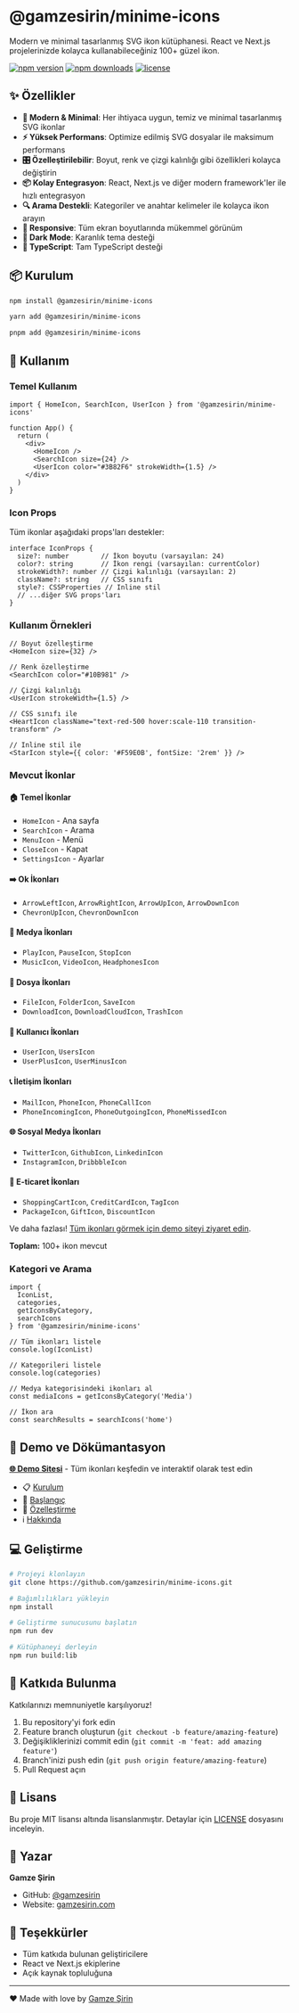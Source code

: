# @gamzesirin/minime-icons

Modern ve minimal tasarlanmış SVG ikon kütüphanesi. React ve Next.js projelerinizde kolayca kullanabileceğiniz 100+ güzel ikon.

[![npm version](https://img.shields.io/npm/v/@gamzesirin/minime-icons)](https://www.npmjs.com/package/@gamzesirin/minime-icons)
[![npm downloads](https://img.shields.io/npm/dm/@gamzesirin/minime-icons)](https://www.npmjs.com/package/@gamzesirin/minime-icons)
[![license](https://img.shields.io/github/license/gamzesirin/minime-icons)](https://github.com/gamzesirin/minime-icons/blob/main/LICENSE)

## ✨ Özellikler

- **🎨 Modern & Minimal**: Her ihtiyaca uygun, temiz ve minimal tasarlanmış SVG ikonlar
- **⚡ Yüksek Performans**: Optimize edilmiş SVG dosyalar ile maksimum performans
- **🎛️ Özelleştirilebilir**: Boyut, renk ve çizgi kalınlığı gibi özellikleri kolayca değiştirin
- **📦 Kolay Entegrasyon**: React, Next.js ve diğer modern framework'ler ile hızlı entegrasyon
- **🔍 Arama Destekli**: Kategoriler ve anahtar kelimeler ile kolayca ikon arayın
- **📱 Responsive**: Tüm ekran boyutlarında mükemmel görünüm
- **🌙 Dark Mode**: Karanlık tema desteği
- **💯 TypeScript**: Tam TypeScript desteği

## 📦 Kurulum

```bash
npm install @gamzesirin/minime-icons
```

```bash
yarn add @gamzesirin/minime-icons
```

```bash
pnpm add @gamzesirin/minime-icons
```

## 🚀 Kullanım

### Temel Kullanım

```tsx
import { HomeIcon, SearchIcon, UserIcon } from '@gamzesirin/minime-icons'

function App() {
  return (
    <div>
      <HomeIcon />
      <SearchIcon size={24} />
      <UserIcon color="#3B82F6" strokeWidth={1.5} />
    </div>
  )
}
```

### Icon Props

Tüm ikonlar aşağıdaki props'ları destekler:

```tsx
interface IconProps {
  size?: number        // İkon boyutu (varsayılan: 24)
  color?: string       // İkon rengi (varsayılan: currentColor)  
  strokeWidth?: number // Çizgi kalınlığı (varsayılan: 2)
  className?: string   // CSS sınıfı
  style?: CSSProperties // Inline stil
  // ...diğer SVG props'ları
}
```

### Kullanım Örnekleri

```tsx
// Boyut özelleştirme
<HomeIcon size={32} />

// Renk özelleştirme  
<SearchIcon color="#10B981" />

// Çizgi kalınlığı
<UserIcon strokeWidth={1.5} />

// CSS sınıfı ile
<HeartIcon className="text-red-500 hover:scale-110 transition-transform" />

// Inline stil ile
<StarIcon style={{ color: '#F59E0B', fontSize: '2rem' }} />
```

### Mevcut İkonlar

#### 🏠 Temel İkonlar
- `HomeIcon` - Ana sayfa
- `SearchIcon` - Arama
- `MenuIcon` - Menü  
- `CloseIcon` - Kapat
- `SettingsIcon` - Ayarlar

#### ➡️ Ok İkonları
- `ArrowLeftIcon`, `ArrowRightIcon`, `ArrowUpIcon`, `ArrowDownIcon`
- `ChevronUpIcon`, `ChevronDownIcon`

#### 🎵 Medya İkonları
- `PlayIcon`, `PauseIcon`, `StopIcon`
- `MusicIcon`, `VideoIcon`, `HeadphonesIcon`

#### 📁 Dosya İkonları
- `FileIcon`, `FolderIcon`, `SaveIcon`
- `DownloadIcon`, `DownloadCloudIcon`, `TrashIcon`

#### 👤 Kullanıcı İkonları
- `UserIcon`, `UsersIcon`
- `UserPlusIcon`, `UserMinusIcon`

#### 📞 İletişim İkonları
- `MailIcon`, `PhoneIcon`, `PhoneCallIcon`
- `PhoneIncomingIcon`, `PhoneOutgoingIcon`, `PhoneMissedIcon`

#### 🌐 Sosyal Medya İkonları
- `TwitterIcon`, `GithubIcon`, `LinkedinIcon`
- `InstagramIcon`, `DribbbleIcon`

#### 🛒 E-ticaret İkonları
- `ShoppingCartIcon`, `CreditCardIcon`, `TagIcon`
- `PackageIcon`, `GiftIcon`, `DiscountIcon`

Ve daha fazlası! [Tüm ikonları görmek için demo siteyi ziyaret edin](https://minime-icons.vercel.app/icons).

**Toplam:** 100+ ikon mevcut

### Kategori ve Arama

```tsx
import { 
  IconList, 
  categories,
  getIconsByCategory, 
  searchIcons 
} from '@gamzesirin/minime-icons'

// Tüm ikonları listele
console.log(IconList)

// Kategorileri listele  
console.log(categories)

// Medya kategorisindeki ikonları al
const mediaIcons = getIconsByCategory('Media')

// İkon ara
const searchResults = searchIcons('home')
```

## 🎨 Demo ve Dökümantasyon

[**🌐 Demo Sitesi**](https://minime-icons.vercel.app) - Tüm ikonları keşfedin ve interaktif olarak test edin

- 📋 [Kurulum](https://minime-icons.vercel.app/docs/installation)
- 🚀 [Başlangıç](https://minime-icons.vercel.app/docs/getting-started)
- 🎨 [Özelleştirme](https://minime-icons.vercel.app/docs/customization)
- ℹ️ [Hakkında](https://minime-icons.vercel.app/docs/about)

## 💻 Geliştirme

```bash
# Projeyi klonlayın
git clone https://github.com/gamzesirin/minime-icons.git

# Bağımlılıkları yükleyin
npm install

# Geliştirme sunucusunu başlatın
npm run dev

# Kütüphaneyi derleyin
npm run build:lib
```

## 🤝 Katkıda Bulunma

Katkılarınızı memnuniyetle karşılıyoruz! 

1. Bu repository'yi fork edin
2. Feature branch oluşturun (`git checkout -b feature/amazing-feature`)
3. Değişikliklerinizi commit edin (`git commit -m 'feat: add amazing feature'`)
4. Branch'inizi push edin (`git push origin feature/amazing-feature`)
5. Pull Request açın

## 📄 Lisans

Bu proje MIT lisansı altında lisanslanmıştır. Detaylar için [LICENSE](LICENSE) dosyasını inceleyin.

## 👤 Yazar

**Gamze Şirin**

- GitHub: [@gamzesirin](https://github.com/gamzesirin)
- Website: [gamzesirin.com](https://gamzesirin.com)

## 🙏 Teşekkürler

- Tüm katkıda bulunan geliştiricilere
- React ve Next.js ekiplerine
- Açık kaynak topluluğuna

---

❤️ Made with love by [Gamze Şirin](https://gamzesirin.com)
